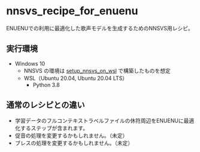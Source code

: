 # nnsvs_recipe_for_enuenu

ENUENUでの利用に最適化した歌声モデルを生成するためのNNSVS用レシピ。

## 実行環境

- Windows 10
  - NNSVS の環境は [setup_nnsvs_on_wsl](https://github.com/oatsu-gh/setup-nnsvs-on-wsl) で構築したものを想定
  - WSL（Ubuntu 20.04, Ubuntu 20.04 LTS）
    - Python 3.8

## 通常のレシピとの違い

- 学習データのフルコンテキストラベルファイルの休符周辺をENUENUに最適化するステップが含まれます。
- 促音の処理を変更するかもしれません。（未定）
- ブレスの処理を変更するかもしれません。（未定）